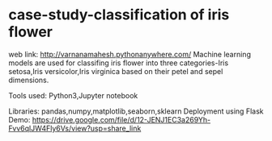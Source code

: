 # case-study-classification of iris flower
web link: http://varnanamahesh.pythonanywhere.com/
Machine learning models are used for classifing iris flower into three categories-Iris setosa,Iris versicolor,Iris virginica based on their petel and sepel dimensions.

Tools used: Python3,Jupyter notebook

Libraries: pandas,numpy,matplotlib,seaborn,sklearn
Deployment using Flask
Demo: https://drive.google.com/file/d/12-JENJ1EC3a269Yh-Fvv6qlJW4Fly6Vs/view?usp=share_link
